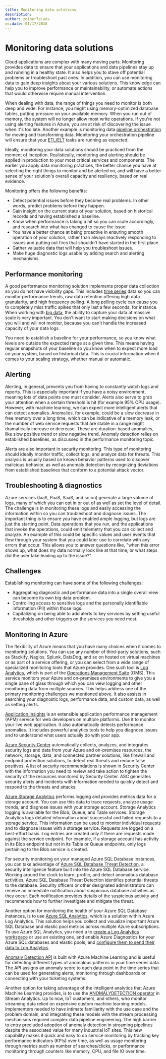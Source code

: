 ```yaml
---
title: Monitoring data solutions
description: 
author: zoinerTejada
ms:date: 01/17/2018
---
```


# Monitoring data solutions

Cloud applications are complex with many moving parts. Monitoring provides data to ensure that your applications and data pipelines stay up and running in a healthy state. It also helps you to stave off potential problems or troubleshoot past ones. In addition, you can use monitoring data to gain deep insights about your various solutions. This knowledge can help you to improve performance or maintainability, or automate actions that would otherwise require manual intervention.

When dealing with data, the range of things you need to monitor is both deep and wide. For instance, you might using memory-optimized database tables, putting pressure on your available memory. When you run out of memory, the system will no longer allow most write operations. If you're not using alerting features in Azure, you are at risk of discovering the issue when it's too late. Another example is monitoring data [pipeline orchestration](../technology-choices/pipeline-orchestration-data-movement.md) for moving and transforming data. Monitoring your orchestration pipeline will ensure that your [ETL/ELT](../scenarios/etl.md) tasks are running as expected.

Ideally, monitoring your data solutions should be practiced from the moment of inception. Realistically, monitoring and alerting should be applied in production to your most critical services and components. The earlier you apply data monitoring practices, the better chance you have at selecting the right things to monitor and be alerted on, and will have a better sense of your solution's overall capacity and resiliency, based on real evidence.

Monitoring offers the following benefits:

* Detect potential issues before they become real problems. In other words, predict problems before they happen.
* Gain insight on the current state of your solution, based on historical records and having established a baseline.
* Know when performance is taking a hit so you can scale accordingly, and research into what has changed to cause the issue.
* You have a better chance at being proactive in ensuring smooth operation of your solution, rather than always reactively responding to issues and putting out fires that shouldn't have started in the first place.
* Gather valuable data that will help you troubleshoot issues.
* Make huge diagnostic logs usable by adding search and alerting mechanisms.

## Performance monitoring

A good performance monitoring solution implements proper data collection so you do not have visibility gaps. This includes [time series](../scenarios/time-series.md) data so you can monitor performance trends, raw data retention offering high data granularity, and high frequency polling. A long polling cycle can cause you to completely miss traffic spikes that only last a few seconds, for instance. When working with [big data](../concepts/big-data.md), the ability to capture your data at massive scale is very important. You don't want to start making decisions on what you will and will not monitor, because you can't handle the increased capacity of your data logs.

You need to establish a baseline for your performance, so you know what levels are outside the expected range at a given time. This means having regular snapshots of your baseline so you know when to expect more load on your system, based on historical data. This is crucial information when it comes to your scaling strategy, whether manual or automatic.

## Alerting

Alerting, in general, prevents you from having to constantly watch logs and reports. This is especially important if you have a noisy environment, meaning lots of data points one must consider. Alerts also serve to grab your attention when a certain threshold is hit (for example 95% CPU usage). However, with machine learning, we can expect more intelligent alerts that can detect anomalies. Anomalies, for example, could be a slow decrease in free memory over a long time, which can be indicative of a memory leak, or the number of web service requests that are stable in a range might dramatically increase or decrease. These are duration-based anomalies, like slow positive trend or slow negative trend. Anomaly detection relies on established baselines, as discussed in the performance monitoring topic.

Alerts are also important in security monitoring. This type of monitoring should ideally monitor traffic, collect logs, and analyze data for threats. This analysis is usually based on known behavior patterns used to discover malicious behavior, as well as anomaly detection by recognizing deviations from established baselines that conform to a potential attack vector.

## Troubleshooting & diagnostics

Azure services (IaaS, PaaS, SaaS, and so on) generate a large volume of logs, many of which you can opt in or out of as well as set the level of detail. The challenge is in monitoring these logs and easily accessing the information within so you can troubleshoot and diagnose issues. The important thing is to ensure you have enabled ample logging, but logs are just the starting point. Data operations that you run, and the applications that invoke the operations, could emit telemetry that you can collect and analyze. An example of this could be specific values and user events that flow through your system that you could later use to correlate with any errors that occur. This allows you to answer questions like, "when this error shows up, what does my data normally look like at that time, or what steps did the user take leading up to the issue?"

## Challenges

Establishing monitoring can have some of the following challenges:

* Aggregating diagnostic and performance data into a single overall view can become its own big data problem.
* Controlling access to sensitive logs and the personally identifiable information (PII) within those logs.
* Capitalizing on being able to add alerts to key services by setting useful thresholds and other triggers on the services you need most.

## Monitoring in Azure

The flexibility of Azure means that you have many choices when it comes to monitoring solutions. You can use any number of third-party solutions, such as Stackify, Nagios, Splunk, DataDog, and so on hosted on virtual machines or as part of a service offering, or you can select from a wide range of specialized monitoring tools that Azure provides. One such tool is [Log Analytics](/azure/log-analytics/log-analytics-overview), which is part of the [Operations Management Suite](/azure/operations-management-suite/operations-management-suite-overview) (OMS). This service monitors your Azure and on-premises environments to give you a single pane of glass through which you can view logging and other monitoring data from multiple sources. This helps address one of the primary monitoring challenges we mentioned above. It also assists in searching your diagnostic logs, performance data, and custom data, as well as setting alerts.

[Application Insights](/azure/application-insights/app-insights-overview) is an extensible application performance management (APM) service for web developers on multiple platforms. Use it to monitor your live web application. It also automatically detects performance anomalies. It includes powerful analytics tools to help you diagnose issues and to understand what users actually do with your app.

[Azure Security Center](/azure/security-center/security-center-intro) automatically collects, analyzes, and integrates security logs and data from your Azure and on-premises resources, the network, storage, data, and connected partner solutions, like firewall and endpoint protection solutions, to detect real threats and reduce false positives. A list of security recommendations is shown in Security Center with the information you need to review and take action to tighten the security of the resources monitored by Security Center. ASC generates security alerts and incidents with information needed to quickly detect and respond to the threats and attacks.

[Azure Storage Analytics](/rest/api/storageservices/fileservices/storage-analytics) performs logging and provides metrics data for a storage account. You can use this data to trace requests, analyze usage trends, and diagnose issues with your storage account. Storage Analytics logging is available for the Blob, Queue, and Table services. Storage Analytics logs detailed information about successful and failed requests to a storage service. This information can be used to monitor individual requests and to diagnose issues with a storage service. Requests are logged on a best-effort basis. Log entries are created only if there are requests made against the service endpoint. For example, if a storage account has activity in its Blob endpoint but not in its Table or Queue endpoints, only logs pertaining to the Blob service is created.

For security monitoring on your managed Azure SQL Database instances, you can take advantage of [Azure SQL Database Threat Detection](/azure/sql-database/sql-database-threat-detection), a security intelligence feature built into the Azure SQL Database service. Working around the clock to learn, profile, and detect anomalous database activities, Azure SQL Database Threat Detection identifies potential threats to the database. Security officers or other designated administrators can receive an immediate notification about suspicious database activities as they occur. Each notification provides details of the suspicious activity and recommends how to further investigate and mitigate the threat.

Another option for monitoring the health of your Azure SQL Database instances, is to use [Azure SQL Analytics](/azure/log-analytics/log-analytics-azure-sql), which is a solution within Azure Log Analytics. This solution helps you collect and visualize important Azure SQL Database and elastic pool metrics across multiple Azure subscriptions. To use Azure SQL Analytics, you need a to [create a Log Analytics workspace](/azure/log-analytics/log-analytics-quick-create-workspace) or use an existing one, and enable Azure Diagnostics for your Azure SQL databases and elastic pools, and [configure them to send their data to Log Analytics](/azure/sql-database/sql-database-metrics-diag-logging).

[Anomaly Detection API](/azure/machine-learning/team-data-science-process/apps-anomaly-detection-api) is built with Azure Machine Learning and is useful for detecting different types of anomalous patterns in your time series data. The API assigns an anomaly score to each data point in the time series that can be used for generating alerts, monitoring through dashboards or connecting with your ticketing systems.

Another option for taking advantage of the intelligent analytics that Azure Machine Learning provides, is to use the [ANOMALYDETECTION operator](/azure/stream-analytics/stream-analytics-machine-learning-anomaly-detection) in Stream Analytics. Up to now, IoT customers, and others, who monitor streaming data relied on expensive custom machine learning models. Implementers needed to have intimate familiarity with the use case and the problem domain, and integrating these models with the stream processing mechanisms required complex data pipeline engineering. The high barrier to entry precluded adoption of anomaly detection in streaming pipelines despite the associated value for many industrial IoT sites. This new capability makes it quick and easy to do service monitoring by tracking key performance indicators (KPIs) over time, as well as usage monitoring through metrics such as number of searches/clicks, or performance monitoring through counters like memory, CPU, and file IO over time.
